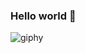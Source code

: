 ### Hello world 👋

![giphy](https://user-images.githubusercontent.com/92199944/204466726-ef254741-d545-408e-8af0-e8cf19477d54.gif)
